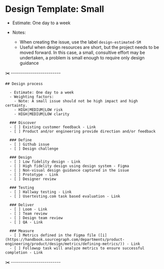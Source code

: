 # Design Template: Small

- Estimate: One day to a week
- Notes:

  - When creating the issue, use the label `design-estimated-SM`
  - Useful when design resources are short, but the project needs to be moved forward. In this case, a small, consultive effort may be undertaken, a problem is small enough to require only design guidance

✂️ -------------------------

```markdown:
## Design process

  - Estimate: One day to a week
  - Weighting factors:
    - Note: A small issue should not be high impact and high certainty.
    - HIGH|MEDIUM|LOW risk
    - HIGH|MEDIUM|LOW clarity

  ### Discover
  - [ ] Existing customer feedback - Link
  - [ ] Product and/or engineering provide direction and/or feedback

  ### Define
  - [ ] Github issue
  - [ ] Design challenge

  ### Design
  - [ ] Low fidelity design - Link
  - [ ] High fidelity design using design system - Figma
  - [ ] Non-visual design guidance captured in the issue
  - [ ] Prototype - Link
  - [ ] Designer review

  ### Testing
  - [ ] Hallway testing - Link
  - [ ] Usertesting.com task based evaluation - Link

  ### Deliver
  - [ ] Loom - Link
  - [ ] Team review
  - [ ] Design team review
  - [ ] QA - Link

  ### Measure
  - [ ] Metrics defined in the Figma file ([i](https://handbook.sourcegraph.com/departments/product-engineering/product/design/metrics/defining-metrics/)) - Link
  - [ ] Followup task will analyze metrics to ensure successful completion - Link
```

✂️ -------------------------
